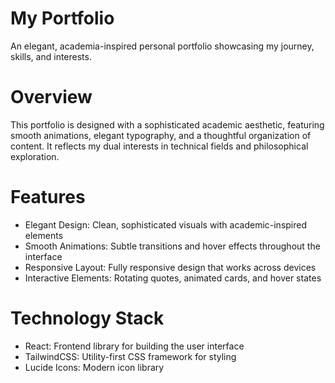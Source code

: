 # My Portfolio

An elegant, academia-inspired personal portfolio showcasing my journey, skills, and interests.

# Overview

This portfolio is designed with a sophisticated academic aesthetic, featuring smooth animations, elegant typography, and a thoughtful organization of content. It reflects my dual interests in technical fields and philosophical exploration.

# Features

- Elegant Design: Clean, sophisticated visuals with academic-inspired elements
- Smooth Animations: Subtle transitions and hover effects throughout the interface
- Responsive Layout: Fully responsive design that works across devices
- Interactive Elements: Rotating quotes, animated cards, and hover states

# Technology Stack

- React: Frontend library for building the user interface
- TailwindCSS: Utility-first CSS framework for styling
- Lucide Icons: Modern icon library
